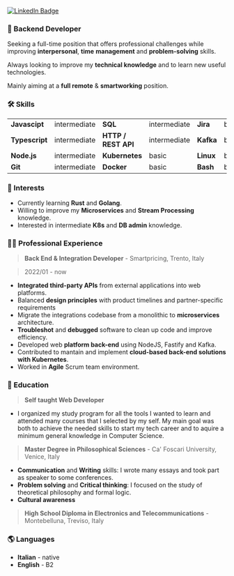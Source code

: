 <p position="absolute" top="0" right="0">
  <a href="https://www.linkedin.com/in/giovanni-campeol-10623b222/"><img src="https://img.shields.io/badge/LinkedIn-blue?style=for-the-badge&logo=linkedin&logoColor=white" alt="LinkedIn Badge"></a>
</p>

### 🎯 Backend Developer

Seeking a full-time position that offers professional challenges
while improving **interpersonal**, **time** **management** and **problem-solving**
skills.

Always looking to improve my **technical knowledge** and to learn new useful technologies.

Mainly aiming at a **full remote** & **smartworking** position.

### 🛠 Skills

|                |              |                     |              |            |       |
|----------------|--------------|---------------------|--------------|------------|-------|
| **Javascipt**  | intermediate | **SQL**             | intermediate | **Jira**   | basic |
| **Typescript** | intermediate | **HTTP / REST API** | intermediate | **Kafka**  | basic |
| **Node.js**    | intermediate | **Kubernetes**      | basic        | **Linux**  | basic |
| **Git**        | intermediate | **Docker**          | basic        | **Bash**   | basic |

### 🔭 Interests

- Currently learning **Rust** and **Golang**.
- Willing to improve my **Microservices** and **Stream Processing** knowledge.
- Interested in intermediate **K8s** and **DB admin** knowledge.

### 👨‍🔧 Professional Experience

> **Back End & Integration Developer** - Smartpricing, Trento, Italy

> 2022/01 - now

- **Integrated third-party APIs** from external applications into web platforms.
- Balanced **design principles** with product timelines and partner-specific
requirements 
- Migrate the integrations codebase from a monolithic to **microservices** architecture.
- **Troubleshot** and **debugged** software to clean up code and improve efficiency.
- Developed web **platform back-end** using NodeJS, Fastify and Kafka.
- Contributed to mantain and implement **cloud-based back-end solutions with Kubernetes**.
- Worked in **Agile** Scrum team environment.

### 📃 Education

> **Self taught Web Developer**

- I organized my study program for all the tools I wanted to learn and attended many courses that I selected by my self. My main goal was both to achieve the needed skills to start my tech career and to aquire a minimum general knowledge in Computer Science.

> **Master Degree in Philosophical Sciences** - Ca' Foscari University, Venice, Italy

- **Communication** and **Writing** skills: I wrote many essays and took part as speaker to some conferences.
- **Problem solving** and **Critical thinking**: I focused on the study of theoretical philosophy and formal logic.
- **Cultural awareness**

> **High School Diploma in Electronics and Telecommunications** - Montebelluna, Treviso, Italy

### 🌎 Languages

- **Italian** - native
- **English** - B2
